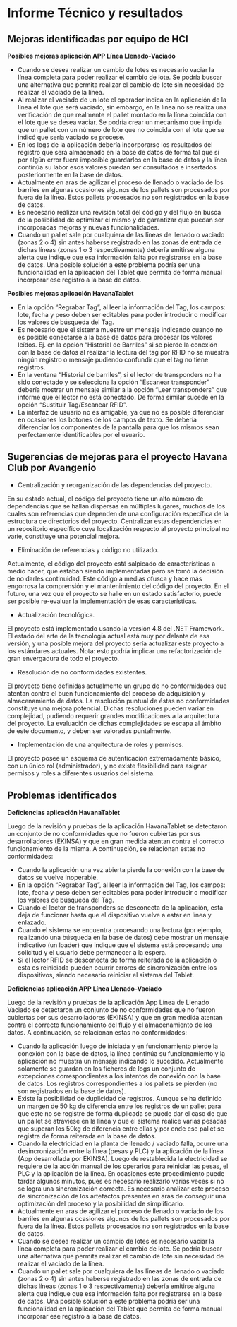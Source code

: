 # Informe Técnico y resultados

## Mejoras identificadas por equipo de HCI

**Posibles mejoras aplicación APP Línea Llenado-Vaciado**

- Cuando se desea realizar un cambio de lotes es necesario vaciar la línea completa para
poder realizar el cambio de lote. Se podría buscar una alternativa que permita realizar
el cambio de lote sin necesidad de realizar el vaciado de la línea.
- Al realizar el vaciado de un lote el operador indica en la aplicación de la línea el lote que
será vaciado, sin embargo, en la línea no se realiza una verificación de que realmente el
pallet montado en la línea coincida con el lote que se desea vaciar. Se podría crear un
mecanismo que impida que un pallet con un número de lote que no coincida con el lote
que se indicó que sería vaciado se procese.
- En los logs de la aplicación debería incorporarse los resultados del registro que será
almacenado en la base de datos de forma tal que si por algún error fuera imposible
guardarlos en la base de datos y la línea continúa su labor esos valores puedan ser
consultados e insertados posteriormente en la base de datos.
- Actualmente en aras de agilizar el proceso de llenado o vaciado de los barriles en algunas
ocasiones algunos de los pallets son procesados por fuera de la línea. Estos pallets
procesados no son registrados en la base de datos.
- Es necesario realizar una revisión total del código y del flujo en busca de la posibilidad
de optimizar el mismo y de garantizar que puedan ser incorporadas mejoras y nuevas
funcionalidades.
- Cuando un pallet sale por cualquiera de las líneas de llenado o vaciado (zonas 2 o 4) sin
antes haberse registrado en las zonas de entrada de dichas líneas (zonas 1 o 3
respectivamente) debería emitirse alguna alerta que indique que esa información falta
por registrarse en la base de datos. Una posible solución a este problema podría ser una
funcionalidad en la aplicación del Tablet que permita de forma manual incorporar ese
registro a la base de datos.


**Posibles mejoras aplicación HavanaTablet**

- En la opción “Regrabar Tag”, al leer la información del Tag, los campos: lote, fecha y
peso deben ser editables para poder introducir o modificar los valores de búsqueda del
Tag.
- Es necesario que el sistema muestre un mensaje indicando cuando no es posible
conectarse a la base de datos para procesar los valores leídos. Ej. en la opción “Historial
de Barriles” si se pierde la conexión con la base de datos al realizar la lectura del tag por
RFID no se muestra ningún registro o mensaje pudiendo confundir que el tag no tiene
registros.
- En la ventana “Historial de barriles”, si el lector de transponders no ha sido conectado y
se selecciona la opción “Escanear transponder” debería mostrar un mensaje similar a la
opción “Leer transponders” que informe que el lector no está conectado. De forma
similar sucede en la opción “Sustituir Tag/Escanear RFID”.
- La interfaz de usuario no es amigable, ya que no es posible diferenciar en ocasiones los
botones de los campos de texto. Se debería diferenciar los componentes de la pantalla
para que los mismos sean perfectamente identificables por el usuario.

## Sugerencias de mejoras para el proyecto Havana Club por Avangenio

- Centralización y reorganización de las dependencias del proyecto.

En su estado actual, el código del proyecto tiene un alto número de dependencias que se hallan dispersas en múltiples lugares, muchos de los cuales son referencias que dependen de una configuración específica de la estructura de directorios del proyecto. Centralizar estas dependencias en un repositorio específico cuya localización respecto al proyecto principal no varíe, constituye una potencial mejora.

- Eliminación de referencias y código no utilizado.

Actualmente, el código del proyecto está salpicado de características a medio hacer, que estaban siendo implementadas pero se tomó la decisión de no darles continuidad. Este código a medias ofusca y hace más engorrosa la comprensión y el mantenimiento del código del proyecto. En el futuro, una vez que el proyecto se halle en un estado satisfactorio, puede ser posible re-evaluar la implementación de esas características.

- Actualización tecnológica.

El proyecto está implementado usando la versión 4.8 del .NET Framework. El estado del arte de la tecnología actual está muy por delante de esa versión, y una posible mejora del proyecto sería actualizar este proyecto a los estándares actuales. Nota: esto podría implicar una refactorización de gran envergadura de todo el proyecto.

- Resolución de no conformidades existentes.

El proyecto tiene definidas actualmente un grupo de no conformidades que atentan contra el buen funcionamiento del proceso de adquisición y almacenamiento de datos. La resolución puntual de éstas no conformidades constituye una mejora potencial. Dichas resoluciones pueden variar en complejidad, pudiendo requerir grandes modificaciones a la arquitectura del proyecto. La evaluación de dichas complejidades se escapa al ámbito de este documento, y deben ser valoradas puntalmente.

- Implementación de una arquitectura de roles y permisos.

El proyecto posee un esquema de autenticación extremadamente básico, con un único rol (administrador), y no existe flexibilidad para asignar permisos y roles a diferentes usuarios del sistema.

## Problemas identificados

**Deficiencias aplicación HavanaTablet**

Luego de la revisión y pruebas de la aplicación HavanaTablet se detectaron un conjunto de no conformidades que no fueron cubiertas por sus desarrolladores (EKINSA) y que en gran medida atentan contra el correcto funcionamiento de la misma. A continuación, se relacionan estas no conformidades:

- Cuando la aplicación una vez abierta pierde la conexión con la base de datos se vuelve inoperable.
- En la opción “Regrabar Tag”, al leer la información del Tag, los campos: lote, fecha y peso deben ser editables para poder introducir o modificar los valores de búsqueda del Tag.
- Cuando el lector de transponders se desconecta de la aplicación, esta deja de funcionar hasta que el dispositivo vuelve a estar en línea y enlazado.
- Cuando el sistema se encuentra procesando una lectura (por ejemplo, realizando una búsqueda en la base de datos) debe mostrar un mensaje indicativo (un loader) que indique que el sistema está procesando una solicitud y el usuario debe permanecer a la espera.
- Si el lector RFID se desconecta de forma reiterada de la aplicación o esta es reiniciada pueden ocurrir errores de sincronización entre los dispositivos, siendo necesario reiniciar el sistema del Tablet.

**Deficiencias aplicación APP Línea Llenado-Vaciado**

Luego de la revisión y pruebas de la aplicación App Línea de Llenado Vaciado se detectaron un conjunto de no conformidades que no fueron cubiertas por sus desarrolladores (EKINSA) y que en gran medida atentan contra el correcto funcionamiento del flujo y el almacenamiento de los datos. A continuación, se relacionan estas no conformidades:

- Cuando la aplicación luego de iniciada y en funcionamiento pierde la conexión con la base de datos, la línea continúa su funcionamiento y la aplicación no muestra un mensaje indicando lo sucedido. Actualmente solamente se guardan en los ficheros de logs un conjunto de excepciones correspondientes a los intentos de conexión con la base de datos. Los registros correspondientes a los pallets se pierden (no son registrados en la base de datos).
- Existe la posibilidad de duplicidad de registros. Aunque se ha definido un margen de 50 kg de diferencia entre los registros de un pallet para que este no se registre de forma duplicada se puede dar el caso de que un pallet se atraviese en la línea y que el sistema realice varias pesadas que superan los 50kg de diferencia entre ellas y por ende ese pallet se registra de forma reiterada en la base de datos.
- Cuando la electricidad en la planta de llenado / vaciado falla, ocurre una desincronización entre la línea (pesas y PLC) y la aplicación de la línea (App desarrollada por EKINSA). Luego de restablecida la electricidad se requiere de la acción manual de los operarios para reiniciar las pesas, el PLC y la aplicación de la línea. En ocasiones este procedimiento puede tardar algunos minutos, pues es necesario realizarlo varias veces si no se logra una sincronización correcta. Es necesario analizar este proceso de sincronización de los artefactos presentes en aras de conseguir una optimización del proceso y la posibilidad de simplificarlo.
- Actualmente en aras de agilizar el proceso de llenado o vaciado de los barriles en algunas ocasiones algunos de los pallets son procesados por fuera de la línea. Estos pallets procesados no son registrados en la base de datos.
- Cuando se desea realizar un cambio de lotes es necesario vaciar la línea completa para poder realizar el cambio de lote. Se podría buscar una alternativa que permita realizar el cambio de lote sin necesidad de realizar el vaciado de la línea.
- Cuando un pallet sale por cualquiera de las líneas de llenado o vaciado (zonas 2 o 4) sin antes haberse registrado en las zonas de entrada de dichas líneas (zonas 1 o 3 respectivamente) debería emitirse alguna alerta que indique que esa información falta por registrarse en la base de datos. Una posible solución a este problema podría ser una funcionalidad en la aplicación del Tablet que permita de forma manual incorporar ese registro a la base de datos.
